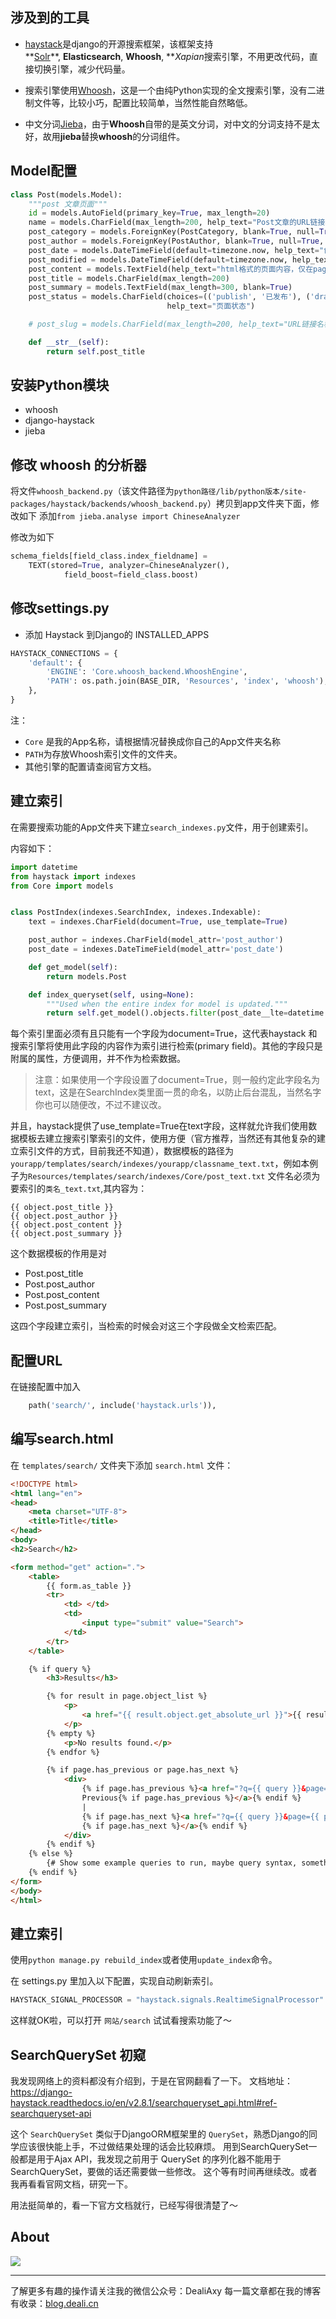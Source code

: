 ## 涉及到的工具
*   [haystack](http://django-haystack.readthedocs.org/)是django的开源搜索框架，该框架支持**[Solr](http://django-haystack.readthedocs.org/en/v2.4.1/tutorial.html#solr)**, **Elasticsearch**, **Whoosh**, ***Xapian*搜索引擎，不用更改代码，直接切换引擎，减少代码量。

*   搜索引擎使用[Whoosh](https://whoosh.readthedocs.org/en/latest/)，这是一个由纯Python实现的全文搜索引擎，没有二进制文件等，比较小巧，配置比较简单，当然性能自然略低。

*   中文分词[Jieba](https://github.com/fxsjy/jieba)，由于**Whoosh**自带的是英文分词，对中文的分词支持不是太好，故用**jieba**替换**whoosh**的分词组件。


## Model配置
```python
class Post(models.Model):
    """post 文章页面"""
    id = models.AutoField(primary_key=True, max_length=20)
    name = models.CharField(max_length=200, help_text="Post文章的URL链接名称")
    post_category = models.ForeignKey(PostCategory, blank=True, null=True, default=None, on_delete=models.SET_NULL)
    post_author = models.ForeignKey(PostAuthor, blank=True, null=True, default=None, on_delete=models.SET_NULL)
    post_date = models.DateTimeField(default=timezone.now, help_text="创建日期")
    post_modified = models.DateTimeField(default=timezone.now, help_text="修改日期")
    post_content = models.TextField(help_text="html格式的页面内容，仅在page类型才可用")
    post_title = models.CharField(max_length=200)
    post_summary = models.TextField(max_length=300, blank=True)
    post_status = models.CharField(choices=(('publish', '已发布'), ('draft', '草稿')), default='publish', max_length=20,
                                   help_text="页面状态")

    # post_slug = models.CharField(max_length=200, help_text="URL链接名称")

    def __str__(self):
        return self.post_title
```

## 安装Python模块
- whoosh
- django-haystack 
- jieba

## 修改 whoosh 的分析器
将文件`whoosh_backend.py`（该文件路径为`python路径/lib/python版本/site-packages/haystack/backends/whoosh_backend.py`）拷贝到app文件夹下面，修改如下
添加`from jieba.analyse import ChineseAnalyzer`

修改为如下
```python
schema_fields[field_class.index_fieldname] =
    TEXT(stored=True, analyzer=ChineseAnalyzer(),
            field_boost=field_class.boost)
```


## 修改settings.py
- 添加 Haystack 到Django的 INSTALLED_APPS

```python
HAYSTACK_CONNECTIONS = {
    'default': {
        'ENGINE': 'Core.whoosh_backend.WhooshEngine',
        'PATH': os.path.join(BASE_DIR, 'Resources', 'index', 'whoosh'),
    },
}
```

注：
- `Core` 是我的App名称，请根据情况替换成你自己的App文件夹名称
- `PATH`为存放Whoosh索引文件的文件夹。
- 其他引擎的配置请查阅官方文档。



## 建立索引
在需要搜索功能的App文件夹下建立`search_indexes.py`文件，用于创建索引。

内容如下：
```python
import datetime
from haystack import indexes
from Core import models


class PostIndex(indexes.SearchIndex, indexes.Indexable):
    text = indexes.CharField(document=True, use_template=True)

    post_author = indexes.CharField(model_attr='post_author')
    post_date = indexes.DateTimeField(model_attr='post_date')

    def get_model(self):
        return models.Post

    def index_queryset(self, using=None):
        """Used when the entire index for model is updated."""
        return self.get_model().objects.filter(post_date__lte=datetime.datetime.now())
```

每个索引里面必须有且只能有一个字段为document=True，这代表haystack 和搜索引擎将使用此字段的内容作为索引进行检索(primary field)。其他的字段只是附属的属性，方便调用，并不作为检索数据。

>注意：如果使用一个字段设置了document=True，则一般约定此字段名为text，这是在SearchIndex类里面一贯的命名，以防止后台混乱，当然名字你也可以随便改，不过不建议改。

并且，haystack提供了use_template=True在text字段，这样就允许我们使用数据模板去建立搜索引擎索引的文件，使用方便（官方推荐，当然还有其他复杂的建立索引文件的方式，目前我还不知道），数据模板的路径为`yourapp/templates/search/indexes/yourapp/classname_text.txt`，例如本例子为`Resources/templates/search/indexes/Core/post_text.txt`
文件名必须为要索引的`类名_text.txt`,其内容为：

```django
{{ object.post_title }}
{{ object.post_author }}
{{ object.post_content }}
{{ object.post_summary }}
```

这个数据模板的作用是对
- Post.post_title
- Post.post_author
- Post.post_content
- Post.post_summary

这四个字段建立索引，当检索的时候会对这三个字段做全文检索匹配。


## 配置URL
在链接配置中加入
```python
    path('search/', include('haystack.urls')),
```

## 编写search.html
在 `templates/search/` 文件夹下添加 `search.html` 文件：
```html
<!DOCTYPE html>
<html lang="en">
<head>
    <meta charset="UTF-8">
    <title>Title</title>
</head>
<body>
<h2>Search</h2>

<form method="get" action=".">
    <table>
        {{ form.as_table }}
        <tr>
            <td> </td>
            <td>
                <input type="submit" value="Search">
            </td>
        </tr>
    </table>

    {% if query %}
        <h3>Results</h3>

        {% for result in page.object_list %}
            <p>
                <a href="{{ result.object.get_absolute_url }}">{{ result.object.post_title }}</a>
            </p>
        {% empty %}
            <p>No results found.</p>
        {% endfor %}

        {% if page.has_previous or page.has_next %}
            <div>
                {% if page.has_previous %}<a href="?q={{ query }}&page={{ page.previous_page_number }}">{% endif %}«
                Previous{% if page.has_previous %}</a>{% endif %}
                |
                {% if page.has_next %}<a href="?q={{ query }}&page={{ page.next_page_number }}">{% endif %}Next »
                {% if page.has_next %}</a>{% endif %}
            </div>
        {% endif %}
    {% else %}
        {# Show some example queries to run, maybe query syntax, something else? #}
    {% endif %}
</form>
</body>
</html>
```

## 建立索引
使用`python manage.py rebuild_index`或者使用`update_index`命令。

在 settings.py 里加入以下配置，实现自动刷新索引。
```python
HAYSTACK_SIGNAL_PROCESSOR = "haystack.signals.RealtimeSignalProcessor"
```

这样就OK啦，可以打开 `网站/search` 试试看搜索功能了～


## SearchQuerySet 初窥
我发现网络上的资料都没有介绍到，于是在官网翻看了一下。
文档地址：https://django-haystack.readthedocs.io/en/v2.8.1/searchqueryset_api.html#ref-searchqueryset-api

这个 `SearchQuerySet` 类似于DjangoORM框架里的 `QuerySet`，熟悉Django的同学应该很快能上手，不过做结果处理的话会比较麻烦。
用到SearchQuerySet一般都是用于Ajax API，我发现之前用于 QuerySet 的序列化器不能用于 SearchQuerySet，要做的话还需要做一些修改。
这个等有时间再继续改。或者我再看看官网文档，研究一下。

用法挺简单的，看一下官方文档就行，已经写得很清楚了～


## About
![](https://upload-images.jianshu.io/upload_images/8869373-901590e019f6f85b.png?imageMogr2/auto-orient/strip%7CimageView2/2/w/1240)

---------------
了解更多有趣的操作请关注我的微信公众号：DealiAxy
每一篇文章都在我的博客有收录：[blog.deali.cn](http://blog.deali.cn)